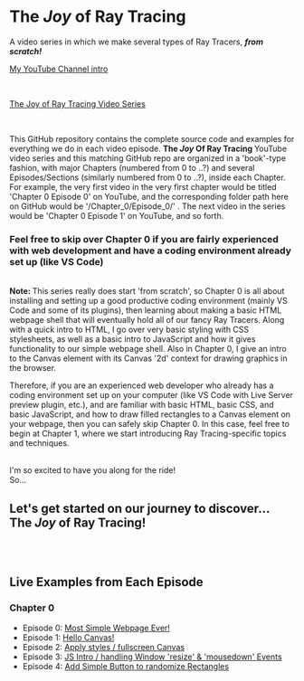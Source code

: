 # The <em> Joy </em> of Ray Tracing

A video series in which we make several types of Ray Tracers, <strong> <em>from scratch!</em> </strong>
<br>

[My YouTube Channel intro](https://www.youtube.com/watch?v=bI9MzhqBcH4)

<br>

[The Joy of Ray Tracing Video Series](https://www.youtube.com/playlist?list=PL3NuKUKozjGTJRKB4duG2dxpyUu_Pj7jV)

<br>

This GitHub repository contains the complete source code and examples for everything we do in each video episode. <strong>The <em>Joy</em> Of Ray Tracing </strong> YouTube video series and this matching GitHub repo are organized in a 'book'-type fashion, with major Chapters (numbered from 0 to ..?) and several Episodes/Sections (similarly numbered from 0 to ..?), inside each Chapter.  For example, the very first video in the very first chapter would be titled 'Chapter 0 Episode 0' on YouTube, and the corresponding folder path here on GitHub would be '/Chapter_0/Episode_0/' .  The next video in the series would be 'Chapter 0 Episode 1' on YouTube, and so forth.

<h3> Feel free to skip over Chapter 0 if you are fairly experienced with web development and have a coding environment already set up (like VS Code)
</h3>

<br>
<strong> Note: </strong> This series really does start 'from scratch', so Chapter 0 is all about installing and setting up a good productive coding environment (mainly VS Code and some of its plugins), then learning about making a basic HTML webpage shell that will eventually hold all of our fancy Ray Tracers.  Along with a quick intro to HTML, I go over very basic styling with CSS stylesheets, as well as a basic intro to JavaScript and how it gives functionality to our simple webpage shell.  Also in Chapter 0, I give an intro to the Canvas element with its Canvas '2d' context for drawing graphics in the browser.  <br>

Therefore, if you are an experienced web developer who already has a coding environment set up on your computer (like VS Code with Live Server preview plugin, etc.), and are familiar with basic HTML, basic CSS, and basic JavaScript, and how to draw filled rectangles to a Canvas element on your webpage, then you can safely skip Chapter 0.  In this case, feel free to begin at Chapter 1, where we start introducing Ray Tracing-specific topics and techniques.
<br>
<br>

I'm so excited to have you along for the ride! <br>
So...
<h2> Let's get started on our journey to discover... The <em> Joy </em> of Ray Tracing!
</h2>

<br>
<br>

<h2> Live Examples from Each Episode </h2>

<h3> Chapter 0 </h3>

* Episode 0: [Most Simple Webpage Ever!](https://erichlof.github.io/Joy-of-Ray-Tracing/Chapter_0/Episode_0/myWebpage.html)
* Episode 1: [Hello Canvas!](https://erichlof.github.io/Joy-of-Ray-Tracing/Chapter_0/Episode_1/myWebpage.html)
* Episode 2: [Apply styles / fullscreen Canvas](https://erichlof.github.io/Joy-of-Ray-Tracing/Chapter_0/Episode_2/styledCanvas.html)
* Episode 3: [JS Intro / handling Window 'resize' & 'mousedown' Events](https://erichlof.github.io/Joy-of-Ray-Tracing/Chapter_0/Episode_3/interactivePage.html)
* Episode 4: [Add Simple Button to randomize Rectangles](https://erichlof.github.io/Joy-of-Ray-Tracing/Chapter_0/Episode_4/simpleButton.html) 

